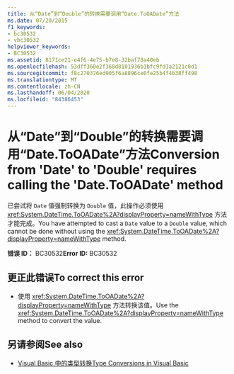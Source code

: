 ```yaml
---
title: 从“Date”到“Double”的转换需要调用“Date.ToOADate”方法
ms.date: 07/20/2015
f1_keywords:
- bc30532
- vbc30532
helpviewer_keywords:
- BC30532
ms.assetid: 8171ce21-e4f6-4e75-b7e8-32baf78a40eb
ms.openlocfilehash: 53dff360e2f368d8101936b1bfc9fd1a2121c0d1
ms.sourcegitcommit: f8c270376ed905f6a8896ce0fe25b4f4b38ff498
ms.translationtype: MT
ms.contentlocale: zh-CN
ms.lasthandoff: 06/04/2020
ms.locfileid: "84386453"
---
```

# <a name="conversion-from-date-to-double-requires-calling-the-datetooadate-method"></a><span data-ttu-id="d93f3-102">从“Date”到“Double”的转换需要调用“Date.ToOADate”方法</span><span class="sxs-lookup"><span data-stu-id="d93f3-102">Conversion from 'Date' to 'Double' requires calling the 'Date.ToOADate' method</span></span>
<span data-ttu-id="d93f3-103">已尝试将 `Date` 值强制转换为 `Double` 值，此操作必须使用 <xref:System.DateTime.ToOADate%2A?displayProperty=nameWithType> 方法才能完成。</span><span class="sxs-lookup"><span data-stu-id="d93f3-103">You have attempted to cast a `Date` value to a `Double` value, which cannot be done without using the <xref:System.DateTime.ToOADate%2A?displayProperty=nameWithType> method.</span></span>  
  
 <span data-ttu-id="d93f3-104">**错误 ID：** BC30532</span><span class="sxs-lookup"><span data-stu-id="d93f3-104">**Error ID:** BC30532</span></span>  
  
## <a name="to-correct-this-error"></a><span data-ttu-id="d93f3-105">更正此错误</span><span class="sxs-lookup"><span data-stu-id="d93f3-105">To correct this error</span></span>  
  
- <span data-ttu-id="d93f3-106">使用 <xref:System.DateTime.ToOADate%2A?displayProperty=nameWithType> 方法转换该值。</span><span class="sxs-lookup"><span data-stu-id="d93f3-106">Use the <xref:System.DateTime.ToOADate%2A?displayProperty=nameWithType> method to convert the value.</span></span>  
  
## <a name="see-also"></a><span data-ttu-id="d93f3-107">另请参阅</span><span class="sxs-lookup"><span data-stu-id="d93f3-107">See also</span></span>

- [<span data-ttu-id="d93f3-108">Visual Basic 中的类型转换</span><span class="sxs-lookup"><span data-stu-id="d93f3-108">Type Conversions in Visual Basic</span></span>](../programming-guide/language-features/data-types/type-conversions.md)
